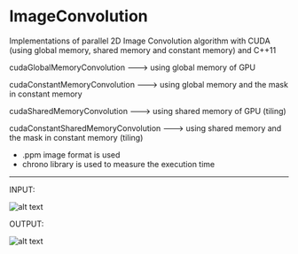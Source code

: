 # ImageConvolution
Implementations of parallel 2D Image Convolution algorithm with CUDA (using global memory, shared memory and constant memory) and C++11

cudaGlobalMemoryConvolution ---> using global memory of GPU

cudaConstantMemoryConvolution ---> using global memory and the mask in constant memory

cudaSharedMemoryConvolution ---> using shared memory of GPU (tiling)

cudaConstantSharedMemoryConvolution ---> using shared memory and the mask in constant memory (tiling)

* .ppm image format is used
* chrono library is used to measure the execution time

------------------------------------------------------
INPUT:

![alt text](https://github.com/pietrobongini/CUDA-ImageConvolution/blob/master/sequentialConvolution/img/computer_programming.ppm)

OUTPUT:

![alt text](https://github.com/pietrobongini/CUDA-ImageConvolution/blob/master/cudaGlobalMemoryConvolution/output/result.ppm)
